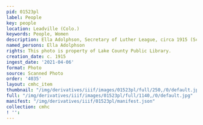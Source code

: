 ```yaml
---
pid: 01523pl
label: People
key: people
location: Leadville (Colo.)
keywords: People, Women
description: Ella Adolphson, Secretary of Luther League, circa 1915 (Schedin photo)
named_persons: Ella Adolphson
rights: This photo is property of Lake County Public Library.
creation_date: c. 1915
ingest_date: '2021-04-06'
format: Photo
source: Scanned Photo
order: '4035'
layout: cmhc_item
thumbnail: "/img/derivatives/iiif/images/01523pl/full/250,/0/default.jpg"
full: "/img/derivatives/iiif/images/01523pl/full/1140,/0/default.jpg"
manifest: "/img/derivatives/iiif/01523pl/manifest.json"
collection: cmhc
! '': 
---
```

